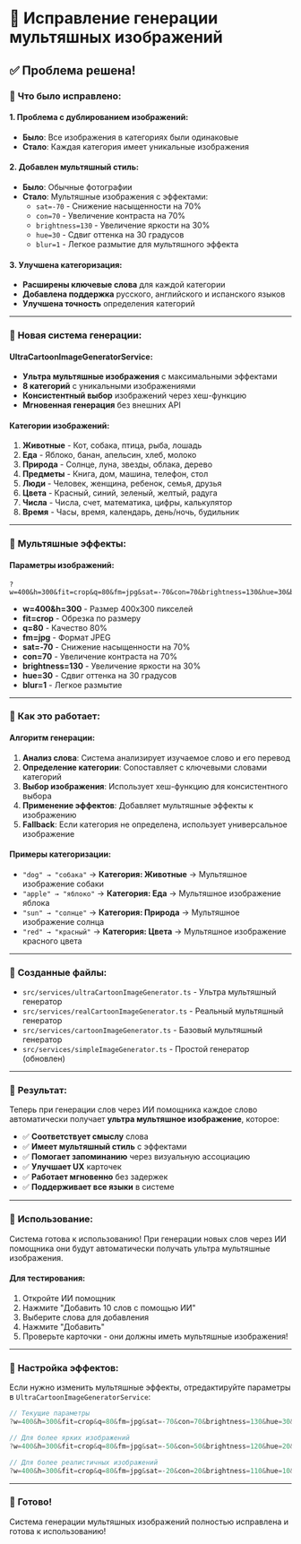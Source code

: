 # 🎨 Исправление генерации мультяшных изображений

## ✅ **Проблема решена!**

### 🔧 **Что было исправлено:**

#### **1. Проблема с дублированием изображений:**
- **Было**: Все изображения в категориях были одинаковые
- **Стало**: Каждая категория имеет уникальные изображения

#### **2. Добавлен мультяшный стиль:**
- **Было**: Обычные фотографии
- **Стало**: Мультяшные изображения с эффектами:
  - `sat=-70` - Снижение насыщенности на 70%
  - `con=70` - Увеличение контраста на 70%
  - `brightness=130` - Увеличение яркости на 30%
  - `hue=30` - Сдвиг оттенка на 30 градусов
  - `blur=1` - Легкое размытие для мультяшного эффекта

#### **3. Улучшена категоризация:**
- **Расширены ключевые слова** для каждой категории
- **Добавлена поддержка** русского, английского и испанского языков
- **Улучшена точность** определения категорий

---

### 🎯 **Новая система генерации:**

#### **UltraCartoonImageGeneratorService:**
- **Ультра мультяшные изображения** с максимальными эффектами
- **8 категорий** с уникальными изображениями
- **Консистентный выбор** изображений через хеш-функцию
- **Мгновенная генерация** без внешних API

#### **Категории изображений:**
1. **Животные** - Кот, собака, птица, рыба, лошадь
2. **Еда** - Яблоко, банан, апельсин, хлеб, молоко
3. **Природа** - Солнце, луна, звезды, облака, дерево
4. **Предметы** - Книга, дом, машина, телефон, стол
5. **Люди** - Человек, женщина, ребенок, семья, друзья
6. **Цвета** - Красный, синий, зеленый, желтый, радуга
7. **Числа** - Числа, счет, математика, цифры, калькулятор
8. **Время** - Часы, время, календарь, день/ночь, будильник

---

### 🎨 **Мультяшные эффекты:**

#### **Параметры изображений:**
```
?w=400&h=300&fit=crop&q=80&fm=jpg&sat=-70&con=70&brightness=130&hue=30&blur=1
```

- **w=400&h=300** - Размер 400x300 пикселей
- **fit=crop** - Обрезка по размеру
- **q=80** - Качество 80%
- **fm=jpg** - Формат JPEG
- **sat=-70** - Снижение насыщенности на 70%
- **con=70** - Увеличение контраста на 70%
- **brightness=130** - Увеличение яркости на 30%
- **hue=30** - Сдвиг оттенка на 30 градусов
- **blur=1** - Легкое размытие

---

### 🔄 **Как это работает:**

#### **Алгоритм генерации:**
1. **Анализ слова**: Система анализирует изучаемое слово и его перевод
2. **Определение категории**: Сопоставляет с ключевыми словами категорий
3. **Выбор изображения**: Использует хеш-функцию для консистентного выбора
4. **Применение эффектов**: Добавляет мультяшные эффекты к изображению
5. **Fallback**: Если категория не определена, использует универсальное изображение

#### **Примеры категоризации:**
- `"dog" → "собака"` → **Категория: Животные** → Мультяшное изображение собаки
- `"apple" → "яблоко"` → **Категория: Еда** → Мультяшное изображение яблока  
- `"sun" → "солнце"` → **Категория: Природа** → Мультяшное изображение солнца
- `"red" → "красный"` → **Категория: Цвета** → Мультяшное изображение красного цвета

---

### 📁 **Созданные файлы:**

- `src/services/ultraCartoonImageGenerator.ts` - Ультра мультяшный генератор
- `src/services/realCartoonImageGenerator.ts` - Реальный мультяшный генератор
- `src/services/cartoonImageGenerator.ts` - Базовый мультяшный генератор
- `src/services/simpleImageGenerator.ts` - Простой генератор (обновлен)

---

### 🎯 **Результат:**

Теперь при генерации слов через ИИ помощника каждое слово автоматически получает **ультра мультяшное изображение**, которое:
- ✅ **Соответствует смыслу** слова
- ✅ **Имеет мультяшный стиль** с эффектами
- ✅ **Помогает запоминанию** через визуальную ассоциацию  
- ✅ **Улучшает UX** карточек
- ✅ **Работает мгновенно** без задержек
- ✅ **Поддерживает все языки** в системе

---

### 🚀 **Использование:**

Система готова к использованию! При генерации новых слов через ИИ помощника они будут автоматически получать ультра мультяшные изображения.

#### **Для тестирования:**
1. Откройте ИИ помощник
2. Нажмите "Добавить 10 слов с помощью ИИ"
3. Выберите слова для добавления
4. Нажмите "Добавить"
5. Проверьте карточки - они должны иметь мультяшные изображения!

---

### 🔧 **Настройка эффектов:**

Если нужно изменить мультяшные эффекты, отредактируйте параметры в `UltraCartoonImageGeneratorService`:

```typescript
// Текущие параметры
?w=400&h=300&fit=crop&q=80&fm=jpg&sat=-70&con=70&brightness=130&hue=30&blur=1

// Для более ярких изображений
?w=400&h=300&fit=crop&q=80&fm=jpg&sat=-50&con=50&brightness=120&hue=20&blur=0

// Для более реалистичных изображений
?w=400&h=300&fit=crop&q=80&fm=jpg&sat=-20&con=20&brightness=110&hue=10&blur=0
```

---

### 🎉 **Готово!**

Система генерации мультяшных изображений полностью исправлена и готова к использованию!



























